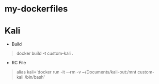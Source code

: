 # my-dockerfiles

# Kali
* Build
> docker build -t custom-kali .

* RC File
> alias kali='docker run -it --rm -v ~/Documents/kali-out:/mnt custom-kali /bin/bash'
